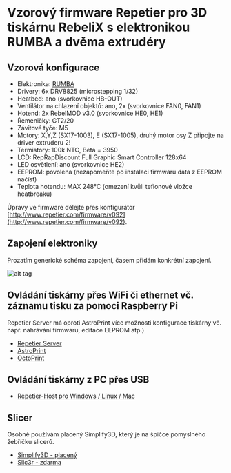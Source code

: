 # Vzorový firmware Repetier pro 3D tiskárnu RebeliX s elektronikou RUMBA a dvěma extrudéry

## Vzorová konfigurace

* Elektronika: [RUMBA](http://reprap.org/wiki/RUMBA)
* Drivery: 6x DRV8825 (microstepping 1/32)
* Heatbed: ano (svorkovnice HB-OUT)
* Ventilátor na chlazení objektů: ano, 2x (svorkovnice FAN0, FAN1)
* Hotend: 2x RebelMOD v3.0 (svorkovnice HE0, HE1)
* Řemeničky: GT2/20
* Závitové tyče: M5
* Motory: X,Y,Z (SX17-1003), E (SX17-1005), druhý motor osy Z připojte na driver extruderu 2!
* Termistory: 100k NTC, Beta = 3950
* LCD: RepRapDiscount Full Graphic Smart Controller 128x64
* LED osvětlení: ano (svorkovnice HE2)
* EEPROM: povolena (nezapomeňte po instalaci firmwaru data z EEPROM načíst)
* Teplota hotendu: MAX 248°C (omezení kvůli teflonové vložce heatbreaku)

Úpravy ve firmware dělejte přes konfigurátor [http://www.repetier.com/firmware/v092](http://www.repetier.com/firmware/v092).

## Zapojení elektroniky

Prozatím generické schéma zapojení, časem přidám konkrétní zapojení.

![alt tag](http://reprap.org/mediawiki/images/1/17/Rumba4.jpg)

## Ovládání tiskárny přes WiFi či ethernet vč. záznamu tisku za pomoci Raspberry Pi

Repetier Server má oproti AstroPrint více možnosti konfigurace tiskárny vč. např. nahrávání firmwaru, editace EEPROM atp.)

* [Repetier Server](https://www.repetier-server.com/download-repetier-server/)
* [AstroPrint](https://www.astroprint.com/)
* [OctoPrint](http://octoprint.org/)

## Ovládání tiskárny z PC přes USB

* [Repetier-Host pro Windows / Linux / Mac](https://www.repetier.com/download-now/)

## Slicer

Osobně používám placený Simplify3D, který je na špičce pomyslného žebříčku slicerů.

* [Simplify3D - placený](https://www.simplify3d.com/)
* [Slic3r - zdarma](http://slic3r.org/)

